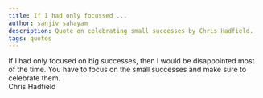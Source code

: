 ```yaml
---
title: If I had only focussed ...
author: sanjiv sahayam
description: Quote on celebrating small successes by Chris Hadfield.
tags: quotes
---
```


<div>
<div class="quote">
If I had only focused on big successes, then I would be disappointed most of the time. You have to focus on the small successes and make sure to celebrate them.
</div>
<div class="attribution">Chris Hadfield</div>
</div>